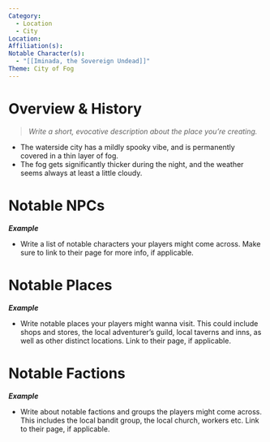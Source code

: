 ```yaml
---
Category:
  - Location
  - City
Location: 
Affiliation(s): 
Notable Character(s):
  - "[[Iminada, the Sovereign Undead]]"
Theme: City of Fog
---
```

# Overview & History

> *Write a short, evocative description about the place you’re creating.*

- The waterside city has a mildly spooky vibe, and is permanently covered in a thin layer of fog.
- The fog gets significantly thicker during the night, and the weather seems always at least a little cloudy.
# Notable NPCs

***Example***
- Write a list of notable characters your players might come across. Make sure to link to their page for more info, if applicable.
# Notable Places

***Example***
 - Write notable places your players might wanna visit. This could include shops and stores, the local adventurer’s guild, local taverns and inns, as well as other distinct locations. Link to their page, if applicable.

# Notable Factions

***Example***
- Write about notable factions and groups the players might come across. This includes the local bandit group, the local church, workers etc. Link to their page, if applicable.



